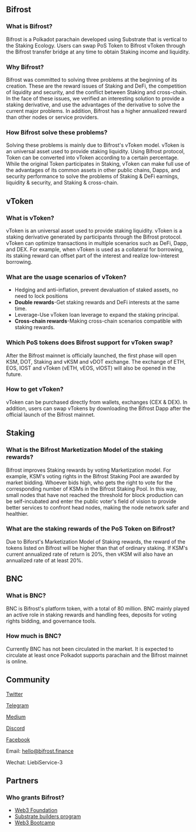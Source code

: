 ## Bifrost

### What is Bifrost?

Bifrost is a Polkadot parachain developed using Substrate that is vertical to the Staking Ecology. Users can swap PoS Token to Bifrost vToken through the Bifrost transfer bridge at any time to obtain Staking income and liquidity.

### Why Bifrost?

Bifrost was committed to solving three problems at the beginning of its creation. These are the reward issues of Staking and DeFi, the competition of liquidity and security, and the conflict between Staking and cross-chain. In the face of these issues, we verified an interesting solution to provide a staking derivative, and use the advantages of the derivative to solve the current major problems. In addition, Bifrost has a higher annualized reward than other nodes or service providers.

### How Bifrost solve these problems?

Solving these problems is mainly due to Bifrost's vToken model. vToken is an universal asset used to provide staking liquidity. Using Bifrost protocol, Token can be converted into vToken according to a certain percentage. While the original Token participates in Staking, vToken can make full use of the advantages of its common assets in other public chains, Dapps, and security performance to solve the problems of Staking & DeFi earnings, liquidity & security, and Staking & cross-chain.

## vToken

### What is vToken?

vToken is an universal asset used to provide staking liquidity. vToken is a staking derivative generated by participants through the Bifrost protocol. vToken can optimize transactions in multiple scenarios such as DeFi, Dapp, and DEX. For example, when vToken is used as a collateral for borrowing, its staking reward can offset part of the interest and realize low-interest borrowing.

### What are the usage scenarios of vToken?

- Hedging and anti-inflation, prevent devaluation of staked assets, no need to lock positions
- **Double rewards**-Get staking rewards and DeFi interests at the same time.
- Leverage-Use vToken loan leverage to expand the staking principal.
- **Cross-chain rewards**-Making cross-chain scenarios compatible with staking rewards.

### Which PoS tokens does Bifrost support for vToken swap?

After the Bifrost mainnet is officially launched, the first phase will open KSM, DOT, Staking and vKSM and vDOT exchange. The exchange of ETH, EOS, IOST and vToken (vETH, vEOS, vIOST) will also be opened in the future.

### How to get vToken?

vToken can be purchased directly from wallets, exchanges (CEX & DEX). In addition, users can swap vTokens by downloading the Bifrost Dapp after the official launch of the Bifrost mainnet.

## Staking

### What is the Bifrost Marketization Model of the staking rewards?

Bifrost improves Staking rewards by voting Marketization model. For example, KSM's voting rights in the Bifrost Staking Pool are awarded by market bidding. Whoever bids high, who gets the right to vote for the corresponding number of KSMs in the Bifrost Staking Pool. In this way, small nodes that have not reached the threshold for block production can be self-incubated and enter the public voter's field of vision to provide better services to confront head nodes, making the node network safer and healthier.

### What are the staking rewards of the PoS Token on Bifrost?

Due to Biforst's Marketization Model of Staking rewards, the reward of the tokens listed on Bifrost will be higher than that of ordinary staking. If KSM's current annualized rate of return is 20%, then vKSM will also have an annualized rate of at least 20%.

## BNC

### What is BNC?

BNC is Bifrost's platform token, with a total of 80 million. BNC mainly played an active role in staking rewards and handling fees, deposits for voting rights bidding, and governance tools.

### How much is BNC?

Currently BNC has not been circulated in the market. It is expected to circulate at least once Polkadot supports parachain and the Bifrost mainnet is online.

## Community


[Twitter](https://twitter.com/bifrost_network)

[Telegram](https://t.me/bifrost_networkP)

[Medium](https://medium.com/@bifrost_network)

[Discord](https://discord.com/channels/704931715222732870/704931715961061379)

[Facebook](https://www.facebook.com/groups/792195241270123)

Email: <hello@bifrost.finance>

Wechat: LiebiService-3

## Partners

### Who grants Bifrost?

- [Web3 Foundation](https://web3.foundation/)
- [Substrate builders program](https://www.substrate.io/builders-program/)
- [Web3 Bootcamp](https://bootcamp.web3.foundation/)
